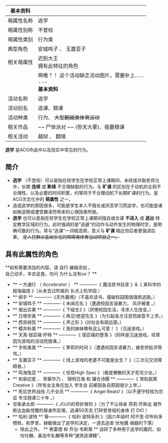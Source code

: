 |  **基本资料**  ||
|---|---|
|萌属性名称  |  逃学   |
|萌属性别称  |  不登校   |
|萌属性类别  |  行为类   |
|典型角色  |  安城鸣子  、  玉置亚子   |
|相关萌属性  |  迟到大王   <br>拥有此特征的角色  |
||  啊嘞？！  这个活动缺乏活动图片，需要补上……  <br>---  <br>**基本资料**  |
|活动名称  |  逃学   |
|活动别名  |  逃课、翘课   |
|活动种类  |  行为、 ~~大型翻越类体育运动~~  |
|相关作品  |  ~~ 尸体派对  ~~ (弥天大雾)、我要翘课   |
|相关活动  |  越狱  、  翻墙   |
  
**逃学** 是ACG作品中以及现实中常见的行为。

##  简介

  * **逃学** （不登校）可以是指在校学生在学校正常上课期间，未经或诈取老师允许，长期 **连续** 或 **断续** 不合理缺勤的行为。与 **旷课** 的区别在于动机的主观不合理性、以及必要的时间积累，约等同于不合理动机下长期旷课的行为。是ACG次文化中的 **萌属性** 之一。 
  * 造成逃学的原因很多，可能是学生本人不擅长或厌恶学习而逃学，也可能是诸如叛逆期或遭受霸凌而带来的心理因素所致。 
  * **逃学** 也可以是指在校学生在学校正常上课期间擅自或合谋 **不进入** 或 **逃出** 特定教学区域的行为。此时强调的是“逃避”的动作与动作发生的物理时空，是明确可数的行为。常与“逃课”一词相混用，意义与 **旷课** 相近但后者更强调后果。 ~~是人民群众喜闻乐见的障碍类体育运动项目之一。~~

##  具有此属性的角色

**如有需要添加的内容，请 自行  编辑添加  。  
自己动手，丰衣足食。勿问  为什么没有oo？  **

  * ** 一方通行  （  Accelerator  ）  ** ————《  魔法禁书目录  》&《  某科学的超电磁炮  》（从未去过所属的  长点上机学园  ） 
  * ** 纲手  ** ————《天外魔境》（不喜欢读书，撞破校园围墙强势逃跑。） 
  * ** 安城鸣子  ** ————《  未闻花名  》（遭遇校园言语暴力，  风评被害  。） 
  * ** 堀出实果  ** ————《  下级生2  》（厌倦校园生活，寻求人生改变。） 
  * ** 日塔奈美  ** ————《  再见!绝望先生  》（为引起各方注意而故意不上学。） 
  * ** 西宫结弦  ** ————《  声之形  》(对社会有疏远感。) 
  * ** 樱井秋美  ** ————《  我的妹妹哪有这么可爱！  》（沉迷游戏。） 
  * ** 天真·珈百璃·怀特  ** ————《  珈百璃的堕落  》（同样是沉迷游戏，经常因为游戏的活动而翘课。） 
  * ** 宇佐美美  ** ————《  萝莉的时间  》（遭遇校园言语暴力，被老师批评辱骂。） 
  * ** 玉置亚子  ** ————《  线上游戏的老婆不可能是女生？  》（三次元交流障碍者。） 
  * ** 鸣海兔亚  ** ————《  任性High Spec  》（极度懒散的天才死宅少女。） 
  * ** 和泉妃爱  、  常磐华乃  、  锦明日海  和  镰仓诗樱  ** ————《  常轨脱离Creative  》（所有女主角在加入  学生会  前都因各自原因很少上学。） 
  * ** 死后世界战线  几乎全员 ** ————《  Angel Beats!  》（以不遵守校规为宗旨  专注翘课三十年  。） 
  * 空条承太郎  ————《  JOJO的奇妙冒险  》（为了不让母亲  荷莉·乔斯达  被乔斯达血脉觉醒的替身所反噬，逃课50天去  打碎曾曾祖的身体  打  DIO  ） 
  * ** 哈利·波特  ** 等————《  哈利·波特系列  》（因六年级时  阿不思·邓布利多  牺牲，和罗恩、赫敏做出了逃学的决定，一道去追查  伏地魔  魂器的下落） 
    * 除此之外， ** 弗雷德  和  乔治·韦斯莱  ** 自研了多种用于逃学的魔药，如吐吐糖、鼻血牛轧糖等多种“速效逃课糖”。 

